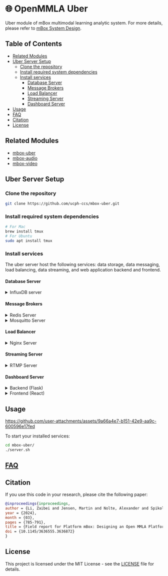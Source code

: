 # 🌐 OpenMMLA Uber

Uber module of mBox multimodal learning analytic system. For more details, please refer
to [mBox System Design](./docs/mbox_system.md).

## Table of Contents

- [Related Modules](#related-modules)
- [Uber Server Setup](#uber-server-setup)
    - [Clone the repository](#clone-the-repository)
    - [Install required system dependencies](#install-required-system-dependencies)
    - [Install services](#install-services)
        - [Database Server](#database-server)
        - [Message Brokers](#message-brokers)
        - [Load Balancer](#load-balancer)
        - [Streaming Server](#streaming-server)
        - [Dashboard Server](#dashboard-server)
- [Usage](#usage)
- [FAQ](#faq)
- [Citation](#citation)
- [License](#license)

## Related Modules

- [mbox-uber](https://github.com/ucph-ccs/mbox-uber)
- [mbox-audio](https://github.com/ucph-ccs/mbox-audio)
- [mbox-video](https://github.com/ucph-ccs/mbox-video)

## Uber Server Setup

### Clone the repository

   ```bash
   git clone https://github.com/ucph-ccs/mbox-uber.git
   ```

### Install required system dependencies

   ```bash
   # For Mac 
   brew install tmux
   # For Ubuntu
   sudo apt install tmux
   ```

### Install services

The uber server host the following services:
data storage, data messaging, load balancing, data streaming, and web application backend and frontend.

#### Database Server

<details>
<summary>InfluxDB server</summary>

Please refer to [InfluxDB.md](./docs/InfluxDB.md) for detailed setup instructions.

```bash
# Start InfluxDB server
influxd
```

</details>

#### Message Brokers

<details>
<summary>Redis Server</summary>

```bash
brew install redis

# Start Redis server in unprotected mode if running on different machines
redis-server --protected-mode no
```

</details>

<details>
<summary>Mosquitto Server</summary>

```bash
brew install mosquitto

# Edit configuration to listen from all IP addresses
vim /opt/homebrew/etc/mosquitto/mosquitto.conf

# Add/modify these lines
listener 1883 0.0.0.0
allow_anonymous true

# Restart Mosquitto
brew services restart mosquitto
```

</details>

#### Load Balancer

<details>
<summary> Nginx Server </summary>

Please refer to [Nginx Load Balancing](./docs/nginx.md#part-1-load-balancer) for detailed setup
instructions.

</details>

#### Streaming Server

<details>
<summary> RTMP Server </summary>

Please refer to [RTMP configuration](./docs/nginx.md#part-2-rtmp) for detailed setup instructions.

</details>

#### Dashboard Server

<details>
<summary> Backend (Flask) </summary>

1. **Install Conda**
   <details>
   <summary>Conda Installation</summary>

   ```bash
   # For Raspberry Pi
   wget "https://github.com/conda-forge/miniforge/releases/latest/download/Miniforge3-$(uname)-$(uname -m).sh"
   bash Miniforge3-$(uname)-$(uname -m).sh
   
   # For Mac and Linux
   wget "https://repo.anaconda.com/miniconda/Miniconda3-latest-$(uname)-$(uname -m).sh"
   bash Miniconda3-latest-$(uname)-$(uname -m).sh
   ```
   </details>

2. **Set up Conda environment and install dependencies**
   ```bash
   conda create -n uber-server python=3.10.12 -y
   conda activate uber-server
   pip install -r requirements-dashboard.txt
   ```

</details>   

<details>
<summary> Frontend (React) </summary>

1. **Install Node.js and npm**

   Install [Node.js](https://nodejs.org/en/download/package-manager)

2. **Create Next.js project**
   ```bash
   # npx create-next-app@latest next-react-frontend (if not clone from this repo)
   cd next-react-frontend
   ```

3. **Configure Next.js**

   Edit `next.config.js`, replace `uber-server.local` with your `<uber-server-hostname>` or `<uber-server-IP-adrress>`:
   ```javascript
   module.exports = {
     images: {
       remotePatterns: [
         {
           protocol: 'http',
           hostname: 'uber-server.local',
         },
       ],
     },
     async rewrites() {
       return [
         {
           source: '/api/:path*',
           destination: 'http://localhost:5000/api/:path*',
         },
       ];
     },
   };
   ```

4. **Set environment variables**

   Create `.env.local` file in `/next-react-frontend/`, replace `uber-server.local` with your `<uber-server-hostname>`
   or `<uber-server-IP-address>`:
   ```
   NEXT_PUBLIC_SERVER_IP=uber-server.local
   ```
5. **Install dependencies and start the frontend server**
   ```bash
   npm install
   npm run build
   npm run start
   ```
   
</details>

## Usage

https://github.com/user-attachments/assets/9a66a4e7-b151-42e9-aa9c-600596e17fed

To start your installed services:

```bash
cd mbox-uber/
./server.sh
```

## [FAQ](./docs/FAQ.md)

## Citation

If you use this code in your research, please cite the following paper:

```bibtex
@inproceedings{inproceedings,
author = {Li, Zaibei and Jensen, Martin and Nolte, Alexander and Spikol, Daniel},
year = {2024},
month = {03},
pages = {785-791},
title = {Field report for Platform mBox: Designing an Open MMLA Platform},
doi = {10.1145/3636555.3636872}
}
```

## License

This project is licensed under the MIT License - see the [LICENSE](LICENSE) file for details.
